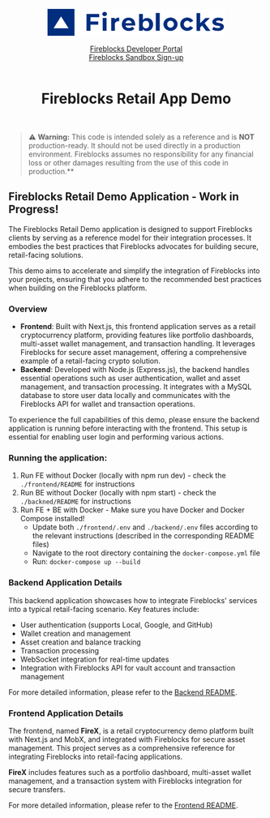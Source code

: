 <p align="center">
  <img src="./logo.svg" width="350" alt="accessibility text">
</p>
<div align="center">

  [Fireblocks Developer Portal](https://developers.fireblocks.com) </br>
  [Fireblocks Sandbox Sign-up](https://www.fireblocks.com/developer-sandbox-sign-up/) <br/><br/>
  <h1> Fireblocks Retail App Demo </h1>
</div>
<br/>


> :warning: **Warning:** 
> This code is intended solely as a reference and is **NOT** production-ready. 
> It should not be used directly in a production environment. 
> Fireblocks assumes no responsibility for any financial loss or other damages resulting from the use of this code in production.**


## Fireblocks Retail Demo Application - Work in Progress!

The Fireblocks Retail Demo application is designed to support Fireblocks clients by serving as a reference model for their integration processes. It embodies the best practices that Fireblocks advocates for building secure, retail-facing solutions.

This demo aims to accelerate and simplify the integration of Fireblocks into your projects, ensuring that you adhere to the recommended best practices when building on the Fireblocks platform.

### Overview

- **Frontend**: Built with Next.js, this frontend application serves as a retail cryptocurrency platform, providing features like portfolio dashboards, multi-asset wallet management, and transaction handling. It leverages Fireblocks for secure asset management, offering a comprehensive example of a retail-facing crypto solution.
- **Backend**: Developed with Node.js (Express.js), the backend handles essential operations such as user authentication, wallet and asset management, and transaction processing. It integrates with a MySQL database to store user data locally and communicates with the Fireblocks API for wallet and transaction operations.

To experience the full capabilities of this demo, please ensure the backend application is running before interacting with the frontend. This setup is essential for enabling user login and performing various actions.

### Running the application:
1. Run FE without Docker (locally with npm run dev) - check the `./frontend/README` for instructions
2. Run BE without Docker (locally with npm start) - check the `./backned/README` for instructions
3. Run FE + BE with Docker - Make sure you have Docker and Docker Compose installed!
    - Update both `./frontend/.env` and `./backend/.env` files according to the relevant instructions (described in the corresponding README files)
    - Navigate to the root directory containing the `docker-compose.yml` file
    - Run: `docker-compose up --build`


### Backend Application Details

This backend application showcases how to integrate Fireblocks' services into a typical retail-facing scenario. Key features include:

- User authentication (supports Local, Google, and GitHub)
- Wallet creation and management
- Asset creation and balance tracking
- Transaction processing
- WebSocket integration for real-time updates
- Integration with Fireblocks API for vault account and transaction management

For more detailed information, please refer to the [Backend README](./backend).

### Frontend Application Details

The frontend, named **FireX**, is a retail cryptocurrency demo platform built with Next.js and MobX, and integrated with Fireblocks for secure asset management. This project serves as a comprehensive reference for integrating Fireblocks into retail-facing applications.

**FireX** includes features such as a portfolio dashboard, multi-asset wallet management, and a transaction system with Fireblocks integration for secure transfers.

For more detailed information, please refer to the [Frontend README](./frontend).